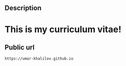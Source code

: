 ## Description

# This is my curriculum vitae!

## Public url

```http request
https://umar-khalilov.github.io
```